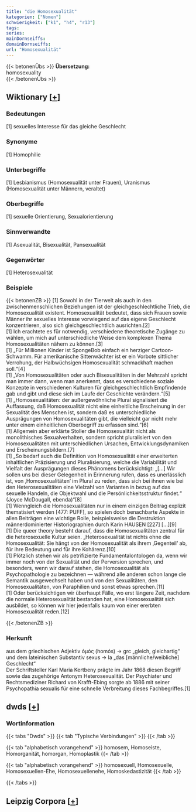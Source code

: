 ```yaml
---
title: "die Homosexualität"
kategorien: ["Nomen"]
schwierigkeit: ["k1", "h4", "r13"]
tags:
series:
mainDornseiffs:
domainDornseiffs:
url: "Homosexualität"
---
```


{{< betonenÜbs >}}
**Übersetzung:**  
homosexuality  
{{< /betonenÜbs >}}

## Wiktionary [[+](https://de.wiktionary.org/wiki/Homosexualität)]

### Bedeutungen
[1] sexuelles Interesse für das gleiche Geschlecht  

### Synonyme
[1] Homophilie  

### Unterbegriffe
[1] Lesbianismus (Homosexualität unter Frauen), Uranismus (Homosexualität unter Männern, veraltet)  

### Oberbegriffe
[1] sexuelle Orientierung, Sexualorientierung  

### Sinnverwandte
[1] Asexualität, Bisexualität, Pansexualität  

### Gegenwörter
[1] Heterosexualität  

### Beispiele
{{< betonenZB >}}
[1] Sowohl in der Tierwelt als auch in den zwischenmenschlichen Beziehungen ist der gleichgeschlechtliche Trieb, die Homosexualität existent. Homosexualität bedeutet, dass sich Frauen sowie Männer ihr sexuelles Interesse vorwiegend auf das eigene Geschlecht konzentrieren, also sich gleichgeschlechtlich ausrichten.[2]  
[1] Ich erachtete es für notwendig, verschiedene theoretische Zugänge zu wählen, um mich auf unterschiedliche Weise dem komplexen Thema Homosexualitäten nähern zu können.[3]  
[1] „Für Millionen Kinder ist SpongeBob einfach ein herziger Cartoon-Schwamm. Für amerikanische Sittenwächter ist er ein Vorbote sittlicher Verrohung, der Halbwüchsigen Homosexualität schmackhaft machen soll.“[4]  
[1] „Von Homosexualitäten oder auch Bisexualitäten in der Mehrzahl spricht man immer dann, wenn man anerkennt, dass es verschiedene soziale Konzepte in verschiedenen Kulturen für gleichgeschlechtlich Empfindende gab und gibt und diese sich im Laufe der Geschichte verändern.“[5]  
[1] „Homosexualitäten: der außergewöhnliche Plural signalisiert die Auffassung, daß Homosexualität nicht eine einheitliche Erscheinung in der Sexualität des Menschen ist, sondern daß es unterschiedliche Ausprägungen von Homosexualitäten gibt, die vielleicht gar nicht mehr unter einem einheitlichen Oberbegriff zu erfassen sind.“[6]  
[1] Allgemein aber erklärte Stoller die Homosexualität nicht als monolithisches Sexualverhalten, sondern spricht pluralisiert von den Homosexualitäten mit unterschiedlichen Ursachen, Entwicklungsdynamiken und Erscheinungsbildern.[7]  
[1] „So bedarf auch die Definition von Homosexualität einer erweiterten inhaltlichen Präzisierung und Pluralisierung, welche die Variabilität und Vielfalt der Ausprägungen dieses Phänomens berücksichtigt: „[…] Wir sollen uns bei dieser Gelegenheit in Erinnerung rufen, dass es unerlässlich ist, von ‚Homosexualitäten‘ im Plural zu reden, dass sich bei ihnen wie bei den Heterosexualitäten eine Vielzahl von Varianten in bezug auf das sexuelle Handeln, die Objektwahl und die Persönlichkeitsstruktur findet.“ (Joyce McDougall, ebenda)“[8]  
[1] Wenngleich die Homosexualitäten nur in einem einzigen Beitrag explizit thematisiert werden [477: PUFF], so spielen doch benachbarte Aspekte in allen Beiträgen eine wichtige Rolle, beispielsweise die Destruktion männerdominierter Historiographien durch Karin HAUSEN [227] […][9]  
[1] Die queer theory besteht darauf, dass die Homosexualitäten zentral für die heterosexuelle Kultur seien. „Heterosexualität ist nichts ohne die Homosexualität: Sie hängt von der Homosexualität als ihrem ‚Gegenteil‘ ab, für ihre Bedeutung und für ihre Kohärenz.[10]  
[1] Plötzlich stehen wir als petrifizierte Fundamentalontologen da, wenn wir immer noch von der Sexualität und der Perversion sprechen, und besonders, wenn wir darauf stehen, die Homosexualität als Psychopathologie zu bezeichnen — während alle anderen schon lange die Semantik ausgewechselt haben und von den Sexualitäten, den Homosexualitäten, von Paraphilien und sonst etwas sprechen.[11]  
[1] Oder berücksichtigen wir überhaupt Fälle, wo erst längere Zeit, nachdem die normale Heterosexualität bestanden hat, eine Homosexualität sich ausbildet, so können wir hier jedenfalls kaum von einer ererbten Homosexualität reden.[12]  

{{< /betonenZB >}}
### Herkunft
aus dem griechischen Adjektiv ὁμός (homós) → grc „gleich, gleichartig“ und dem lateinischen Substantiv sexus → la „das [männliche/weibliche] Geschlecht“  
Der Schriftsteller Karl Maria Kertbeny prägte im Jahr 1868 diesen Begriff sowie das zugehörige Antonym Heterosexualität. Der Psychiater und Rechtsmediziner Richard von Krafft-Ebing sorgte ab 1886 mit seiner Psychopathia sexualis für eine schnelle Verbreitung dieses Fachbegriffes.[1]  



## dwds [[+](https://www.dwds.de/wb/Homosexualität)]

### Wortinformation
{{< tabs "Dwds" >}}
{{< tab "Typische Verbindungen" >}}
{{< /tab >}}

{{< tab "alphabetisch vorangehend" >}}
homosem, Homoseiste, Homorganität, homorgan, Homoplastik
{{< /tab >}}

{{< tab "alphabetisch vorangehend" >}}
homosexuell, Homosexuelle, Homosexuellen-Ehe, Homosexuellenehe, Homoskedastizität
{{< /tab >}}

{{< /tabs >}}

## Leipzig Corpora [[+](https://corpora.uni-leipzig.de/en/res?word=Homosexualität&corpusId=deu_newscrawl-public_2018)]

